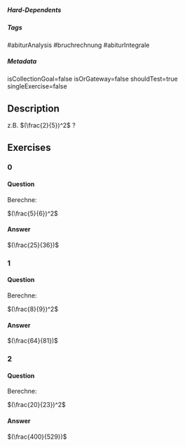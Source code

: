 ##### Hard-Dependents
##### Tags
#abiturAnalysis
#bruchrechnung 
#abiturIntegrale
##### Metadata
isCollectionGoal=false
isOrGateway=false
shouldTest=true
singleExercise=false
## Description
z.B. $(\frac{2}{5})^2$ ? 
## Exercises
### 0
#### Question
Berechne:

$(\frac{5}{6})^2$
#### Answer
$(\frac{25}{36})$
### 1
#### Question
Berechne:

$(\frac{8}{9})^2$
#### Answer
$(\frac{64}{81})$
### 2
#### Question
Berechne:

$(\frac{20}{23})^2$
#### Answer
$(\frac{400}{529})$
